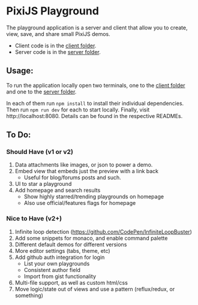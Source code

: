 # PixiJS Playground

The playground application is a server and client that allow you to create, view, save,
and share small PixiJS demos.

- Client code is in the [client folder][cf].
- Server code is in the [server folder][sf].

## Usage:

To run the application locally open two terminals, one to the [client folder][cf] and one to the [server folder][sf].

In each of them run `npm install` to install their individual dependencies. Then run `npm run dev` for each to start
locally. Finally, visit http://localhost:8080. Details can be found in the respective READMEs.

[cf]: client/
[sf]: server/

## To Do:

### Should Have (v1 or v2)

1. Data attachments like images, or json to power a demo.
2. Embed view that embeds just the preview with a link back
    * Useful for blog/forums posts and such.
3. UI to star a playground
4. Add homepage and search results
    * Show highly starred/trending playgrounds on homepage
    * Also use official/features flags for homepage

### Nice to Have (v2+)

1. Infinite loop detection (https://github.com/CodePen/InfiniteLoopBuster)
2. Add some snippets for monaco, and enable command palette
3. Different default demos for different versions
4. More editor settings (tabs, theme, etc)
5. Add github auth integration for login
    * List your own playgrounds
    * Consistent author field
    * Import from gist functionality
6. Multi-file support, as well as custom html/css
7. Move logic/state out of views and use a pattern (reflux/redux, or something)
